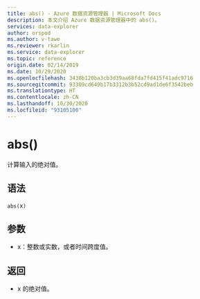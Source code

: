 ```yaml
---
title: abs() - Azure 数据资源管理器 | Microsoft Docs
description: 本文介绍 Azure 数据资源管理器中的 abs()。
services: data-explorer
author: orspod
ms.author: v-tawe
ms.reviewer: rkarlin
ms.service: data-explorer
ms.topic: reference
origin.date: 02/14/2019
ms.date: 10/29/2020
ms.openlocfilehash: 3438b120ba3cb3d39aa68fda7fd415f41adc9716
ms.sourcegitcommit: 93309cd649b17b3312b3b52cd9ad1de6f3542beb
ms.translationtype: HT
ms.contentlocale: zh-CN
ms.lasthandoff: 10/30/2020
ms.locfileid: "93105100"
---
```

# <a name="abs"></a>abs()

计算输入的绝对值。  

## <a name="syntax"></a>语法

`abs(`x`)`

## <a name="arguments"></a>参数

* x：整数或实数，或者时间跨度值。

## <a name="returns"></a>返回

* x 的绝对值。